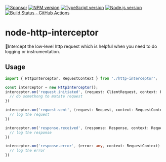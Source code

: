 [![Sponsor][sponsor-badge]][sponsor]
[![NPM version][npm-badge]][npm]
[![TypeScript version][ts-badge]][typescript-4-2]
[![Node.js version][nodejs-badge]][nodejs]
[![Build Status - GitHub Actions][gha-badge]][gha-ci]

# node-http-interceptor

👩Intercept the low-level http request which is helpful when you need to do logging or instrumentation.

## Usage

```typescript
import { HttpInterceptor, RequestContext } from './http-interceptor';

const interceptor = new HttpInterceptor();
interceptor.on('request.initiated', (request: ClientRequest, context: RequestContext) => {
  // do somethong to mutate request
})

interceptor.on('request.sent', (request: Request, context: RequestContext) => {
  // log the request
})

interceptor.on('response.received', (response: Response, context: RequestContext) => {
  // log the response
})

interceptor.on('response.error', (error: any, context: RequestContext) => {
  // log the error
})

```


[ts-badge]: https://img.shields.io/badge/TypeScript-4.2-blue.svg
[nodejs-badge]: https://img.shields.io/badge/Node.js->=%2012.20-blue.svg
[nodejs]: https://nodejs.org/dist/latest-v14.x/docs/api/
[gha-badge]: https://github.com/chaoyangnz/node-http-interceptor/workflows/build/badge.svg
[gha-ci]: https://github.com/chaoyangnz/node-http-interceptor/actions
[typescript]: https://www.typescriptlang.org/
[typescript-4-2]: https://www.typescriptlang.org/docs/handbook/release-notes/typescript-4-2.html
[license-badge]: https://img.shields.io/badge/license-MIT-blue.svg
[license]: https://github.com/chaoyangnz/node-http-interceptor/blob/master/LICENSE
[sponsor-badge]: https://img.shields.io/badge/♥-Sponsor-fc0fb5.svg
[sponsor]: https://github.com/sponsors/chaoyangnz
[jest]: https://facebook.github.io/jest/
[eslint]: https://github.com/eslint/eslint
[prettier]: https://prettier.io
[volta]: https://volta.sh
[volta-getting-started]: https://docs.volta.sh/guide/getting-started
[volta-tomdale]: https://twitter.com/tomdale/status/1162017336699838467?s=20
[gh-actions]: https://github.com/features/actions
[travis]: https://travis-ci.org
[repo-template-action]: https://github.com/chaoyangnz/node-http-interceptor/generate
[npm-badge]: https://img.shields.io/npm/v/node-http-interceptor
[npm]: https://www.npmjs.com/package/node-http-interceptor
